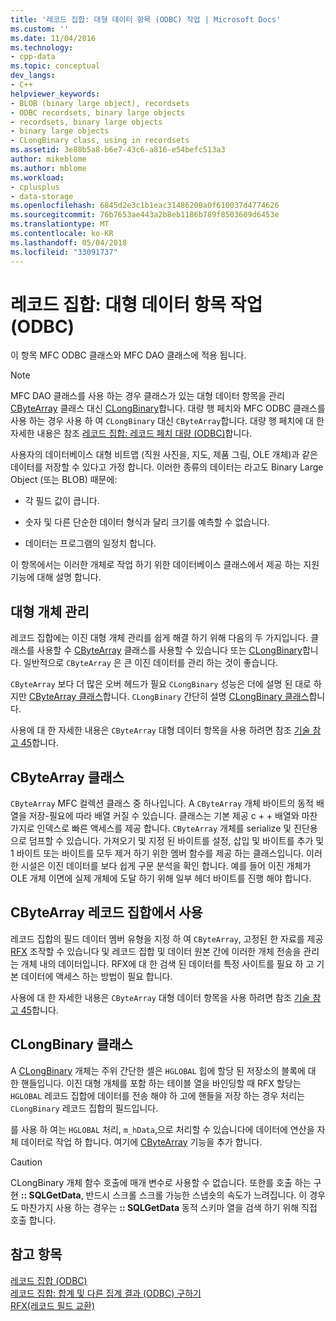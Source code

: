 ```yaml
---
title: '레코드 집합: 대형 데이터 항목 (ODBC) 작업 | Microsoft Docs'
ms.custom: ''
ms.date: 11/04/2016
ms.technology:
- cpp-data
ms.topic: conceptual
dev_langs:
- C++
helpviewer_keywords:
- BLOB (binary large object), recordsets
- ODBC recordsets, binary large objects
- recordsets, binary large objects
- binary large objects
- CLongBinary class, using in recordsets
ms.assetid: 3e80b5a8-b6e7-43c6-a816-e54befc513a3
author: mikeblome
ms.author: mblome
ms.workload:
- cplusplus
- data-storage
ms.openlocfilehash: 6845d2e3c1b1eac31486200a0f610037d4774626
ms.sourcegitcommit: 76b7653ae443a2b8eb1186b789f8503609d6453e
ms.translationtype: MT
ms.contentlocale: ko-KR
ms.lasthandoff: 05/04/2018
ms.locfileid: "33091737"
---
```

# <a name="recordset-working-with-large-data-items-odbc"></a>레코드 집합: 대형 데이터 항목 작업(ODBC)
이 항목 MFC ODBC 클래스와 MFC DAO 클래스에 적용 됩니다.  
  
> [!NOTE]
>  MFC DAO 클래스를 사용 하는 경우 클래스가 있는 대형 데이터 항목을 관리 [CByteArray](../../mfc/reference/cbytearray-class.md) 클래스 대신 [CLongBinary](../../mfc/reference/clongbinary-class.md)합니다. 대량 행 페치와 MFC ODBC 클래스를 사용 하는 경우 사용 하 여 `CLongBinary` 대신 `CByteArray`합니다. 대량 행 페치에 대 한 자세한 내용은 참조 [레코드 집합: 레코드 페치 대량 (ODBC)](../../data/odbc/recordset-fetching-records-in-bulk-odbc.md)합니다.  
  
 사용자의 데이터베이스 대형 비트맵 (직원 사진을, 지도, 제품 그림, OLE 개체)과 같은 데이터를 저장할 수 있다고 가정 합니다. 이러한 종류의 데이터는 라고도 Binary Large Object (또는 BLOB) 때문에:  
  
-   각 필드 값이 큽니다.  
  
-   숫자 및 다른 단순한 데이터 형식과 달리 크기를 예측할 수 없습니다.  
  
-   데이터는 프로그램의 일정치 합니다.  
  
 이 항목에서는 이러한 개체로 작업 하기 위한 데이터베이스 클래스에서 제공 하는 지원 기능에 대해 설명 합니다.  
  
##  <a name="_core_managing_large_objects"></a> 대형 개체 관리  
 레코드 집합에는 이진 대형 개체 관리를 쉽게 해결 하기 위해 다음의 두 가지입니다. 클래스를 사용할 수 [CByteArray](../../mfc/reference/cbytearray-class.md) 클래스를 사용할 수 있습니다 또는 [CLongBinary](../../mfc/reference/clongbinary-class.md)합니다. 일반적으로 `CByteArray` 은 큰 이진 데이터를 관리 하는 것이 좋습니다.  
  
 `CByteArray` 보다 더 많은 오버 헤드가 필요 `CLongBinary` 성능은 더에 설명 된 대로 하지만 [CByteArray 클래스](#_core_the_cbytearray_class)합니다. `CLongBinary` 간단히 설명 [CLongBinary 클래스](#_core_the_clongbinary_class)합니다.  
  
 사용에 대 한 자세한 내용은 `CByteArray` 대형 데이터 항목을 사용 하려면 참조 [기술 참고 45](../../mfc/tn045-mfc-database-support-for-long-varchar-varbinary.md)합니다.  
  
##  <a name="_core_the_cbytearray_class"></a> CByteArray 클래스  
 `CByteArray` MFC 컬렉션 클래스 중 하나입니다. A `CByteArray` 개체 바이트의 동적 배열을 저장-필요에 따라 배열 커질 수 있습니다. 클래스는 기본 제공 c + + 배열와 마찬가지로 인덱스로 빠른 액세스를 제공 합니다. `CByteArray` 개체를 serialize 및 진단용으로 덤프할 수 있습니다. 가져오기 및 지정 된 바이트를 설정, 삽입 및 바이트를 추가 및 1 바이트 또는 바이트를 모두 제거 하기 위한 멤버 함수를 제공 하는 클래스입니다. 이러한 시설은 이진 데이터를 보다 쉽게 구문 분석을 확인 합니다. 예를 들어 이진 개체가 OLE 개체 이면에 실제 개체에 도달 하기 위해 일부 헤더 바이트를 진행 해야 합니다.  
  
##  <a name="_core_using_cbytearray_in_recordsets"></a> CByteArray 레코드 집합에서 사용  
 레코드 집합의 필드 데이터 멤버 유형을 지정 하 여 `CByteArray`, 고정된 한 자료를 제공 [RFX](../../data/odbc/record-field-exchange-rfx.md) 조작할 수 있습니다 및 레코드 집합 및 데이터 원본 간에 이러한 개체 전송을 관리는 개체 내의 데이터입니다. RFX에 대 한 검색 된 데이터를 특정 사이트를 필요 하 고 기본 데이터에 액세스 하는 방법이 필요 합니다.  
  
 사용에 대 한 자세한 내용은 `CByteArray` 대형 데이터 항목을 사용 하려면 참조 [기술 참고 45](../../mfc/tn045-mfc-database-support-for-long-varchar-varbinary.md)합니다.  
  
##  <a name="_core_the_clongbinary_class"></a> CLongBinary 클래스  
 A [CLongBinary](../../mfc/reference/clongbinary-class.md) 개체는 주위 간단한 셸은 `HGLOBAL` 힙에 할당 된 저장소의 블록에 대 한 핸들입니다. 이진 대형 개체를 포함 하는 테이블 열을 바인딩할 때 RFX 할당는 `HGLOBAL` 레코드 집합에 데이터를 전송 해야 하 고에 핸들을 저장 하는 경우 처리는 `CLongBinary` 레코드 집합의 필드입니다.  
  
 를 사용 하 여는 `HGLOBAL` 처리, `m_hData`,으로 처리할 수 있습니다에 데이터에 연산을 자체 데이터로 작업 하 합니다. 여기에 [CByteArray](../../mfc/reference/cbytearray-class.md) 기능을 추가 합니다.  
  
> [!CAUTION]
>  CLongBinary 개체 함수 호출에 매개 변수로 사용할 수 없습니다. 또한를 호출 하는 구현 **:: SQLGetData**, 반드시 스크롤 스크롤 가능한 스냅숏의 속도가 느려집니다. 이 경우도 마찬가지 사용 하는 경우는 **:: SQLGetData** 동적 스키마 열을 검색 하기 위해 직접 호출 합니다.  
  
## <a name="see-also"></a>참고 항목  
 [레코드 집합 (ODBC)](../../data/odbc/recordset-odbc.md)   
 [레코드 집합: 합계 및 다른 집계 결과 (ODBC) 구하기](../../data/odbc/recordset-obtaining-sums-and-other-aggregate-results-odbc.md)   
 [RFX(레코드 필드 교환)](../../data/odbc/record-field-exchange-rfx.md)